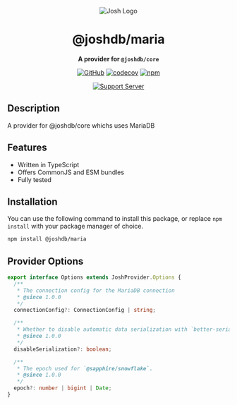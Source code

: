 <div align="center">

![Josh Logo](https://evie.codes/josh-light.png)

# @joshdb/maria

**A provider for `@joshdb/core`**

[![GitHub](https://img.shields.io/github/license/josh-development/providers)](https://github.com/josh-development/providers/blob/main/LICENSE.md)
[![codecov](https://codecov.io/gh/josh-development/providers/branch/main/graph/badge.svg?token=JnJcjxqT3k)](https://codecov.io/gh/josh-development/providers)
[![npm](https://img.shields.io/npm/v/@joshdb/maria?color=crimson&logo=npm&style=flat-square)](https://www.npmjs.com/package/@joshdb/maria)

[![Support Server](https://discord.com/api/guilds/298508738623438848/embed.png?style=banner2)](https://discord.gg/N7ZKH3P)

</div>

## Description

A provider for @joshdb/core whichs uses MariaDB

## Features

- Written in TypeScript
- Offers CommonJS and ESM bundles
- Fully tested

## Installation

You can use the following command to install this package, or replace `npm install` with your package manager of choice.

```sh
npm install @joshdb/maria
```

## Provider Options

```typescript
export interface Options extends JoshProvider.Options {
  /**
   * The connection config for the MariaDB connection
   * @since 1.0.0
   */
  connectionConfig?: ConnectionConfig | string;

  /**
   * Whether to disable automatic data serialization with `better-serialize`.
   * @since 1.0.0
   */
  disableSerialization?: boolean;

  /**
   * The epoch used for `@sapphire/snowflake`.
   * @since 1.0.0
   */
  epoch?: number | bigint | Date;
}
```
